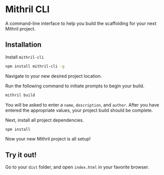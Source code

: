 # Mithril CLI
A command-line interface to help you build the scaffolding for your next Mithril project.

## Installation
Install `mithril-cli`

```sh
npm install mithril-cli -g
```

Navigate to your new desired project location.

Run the following command to initiate prompts to begin your build.

```sh
mithril build
```

You will be asked to enter a `name`, `description`, and `author`. After you have entered the appropriate values, your project build should be complete.

Next, install all project dependencies.

```sh
npm install
```

Now your new Mithril project is all setup!

## Try it out!

Go to your `dist` folder, and open `index.html` in your favorite browser.
